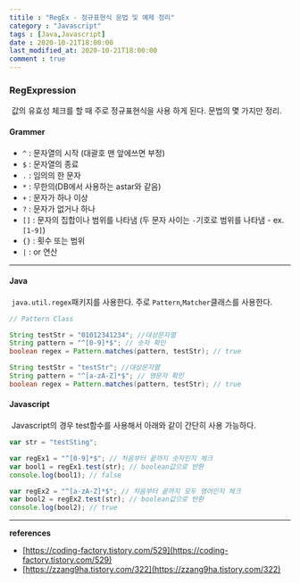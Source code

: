 ```yaml
---
titile : "RegEx - 정규표현식 문법 및 예제 정리"
category : "Javascript"
tags : [Java,Javascript]
date : 2020-10-21T18:00:00
last_modified_at: 2020-10-21T18:00:00
comment : true
---
```

### RegExpression

​	값의 유효성 체크를 할 때 주로 정규표현식을 사용 하게 된다. 문법의 몇 가지만 정리.

#### Grammer

- `^` : 문자열의 시작 (대괄호 맨 앞에쓰면 부정)
- `$` : 문자열의 종료
- `.` : 임의의 한 문자
- `*` : 무한의(DB에서 사용하는 astar와 같음)
- `+` : 문자가 하나 이상
- `?` : 문자가 없거나 하나
- `[]` : 문자의 집합이나 범위를 나타냄 (두 문자 사이는 `-`기호로 범위를 나타냄 - ex. `[1-9]`)
- `{}` : 횟수 또는 범위
- `|` : or 연산

---

#### Java

​	`java.util.regex`패키지를 사용한다. 주로 `Pattern`,`Matcher`클래스를 사용한다.

```java
// Pattern Class

String testStr = "01012341234"; //대상문자열
String pattern = "^[0-9]*$"; // 숫자 확인
boolean regex = Pattern.matches(pattern, testStr); // true

String testStr = "testStr"; //대상문자열
String pattern = "^[a-zA-Z]*$"; // 영문자 확인
boolean regex = Pattern.matches(pattern, testStr); // true
```



#### Javascript

​	Javascript의 경우 test함수를 사용해서 아래와 같이 간단히 사용 가능하다.

```javascript
var str = "testSting";

var regEx1 = "^[0-9]*$"; // 처음부터 끝까지 숫자인지 체크
var bool1 = regEx1.test(str); // boolean값으로 반환
console.log(bool1); // false

var regEx2 = "^[a-zA-Z]*$"; // 처음부터 끝까지 모두 영어인지 체크
var bool2 = regEx2.test(str); // boolean값으로 반환
console.log(bool2); // true
```



---

**references**

- [https://coding-factory.tistory.com/529](https://coding-factory.tistory.com/529)
- [https://zzang9ha.tistory.com/322](https://zzang9ha.tistory.com/322)